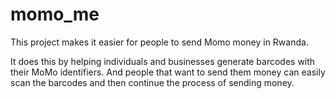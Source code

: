 # momo_me

This project makes it easier for people to send Momo money in Rwanda.

It does this by helping individuals and businesses generate barcodes with their MoMo identifiers. 
And people that want to send them money can easily scan the barcodes and then continue the process of sending money.
